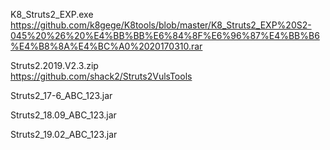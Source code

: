 K8_Struts2_EXP.exe<br>
https://github.com/k8gege/K8tools/blob/master/K8_Struts2_EXP%20S2-045%20%26%20%E4%BB%BB%E6%84%8F%E6%96%87%E4%BB%B6%E4%B8%8A%E4%BC%A0%2020170310.rar

Struts2.2019.V2.3.zip<br>
https://github.com/shack2/Struts2VulsTools

Struts2_17-6_ABC_123.jar

Struts2_18.09_ABC_123.jar

Struts2_19.02_ABC_123.jar